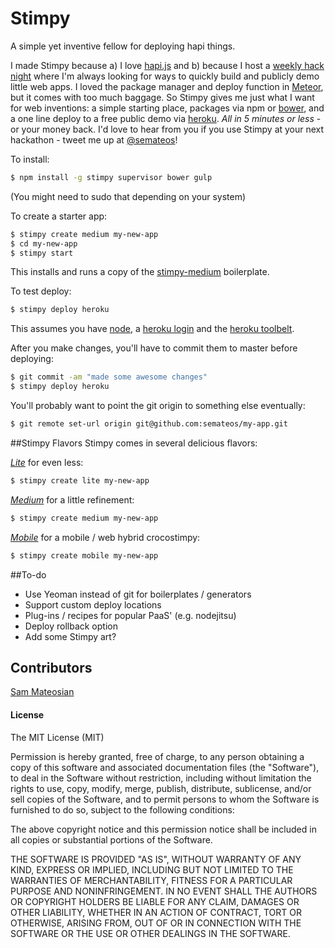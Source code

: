 Stimpy
======
A simple yet inventive fellow for deploying hapi things.

I made Stimpy because a) I love [hapi.js](http://hapijs.com) and b) because I host a [weekly hack night](http://hackportland.org) where I'm always looking for ways to quickly build and publicly demo little web apps.  I loved the package manager and deploy function in [Meteor](http://meteor.com), but it comes with too much baggage.  So Stimpy gives me just what I want for web inventions: a simple starting place, packages via npm or [bower](http://bower.io), and a one line deploy to a free public demo via [heroku](http://heroku.com).  *All in 5 minutes or less* - or your money back.  I'd love to hear from you if you use Stimpy at your next hackathon - tweet me up at [@semateos](https://twitter.com/semateos)!

To install:
```bash
$ npm install -g stimpy supervisor bower gulp
```
(You might need to sudo that depending on your system)

To create a starter app:
```bash
$ stimpy create medium my-new-app
$ cd my-new-app
$ stimpy start
```

This installs and runs a copy of the [stimpy-medium](https://github.com/semateos/stimpy-medium) boilerplate.

To test deploy:
```bash
$ stimpy deploy heroku
```

This assumes you have [node](http://nodejs.org/), a [heroku login](https://signup.heroku.com/dc) and the [heroku toolbelt](https://devcenter.heroku.com/articles/getting-started-with-nodejs#set-up).

After you make changes, you'll have to commit them to master before deploying:
```bash
$ git commit -am "made some awesome changes"
$ stimpy deploy heroku
```

You'll probably want to point the git origin to something else eventually:
```bash
$ git remote set-url origin git@github.com:semateos/my-app.git
```

##Stimpy Flavors
Stimpy comes in several delicious flavors:

*[Lite](https://github.com/semateos/stimpy-lite)* for even less:
```bash
$ stimpy create lite my-new-app
```
*[Medium](https://github.com/semateos/stimpy-medium)* for a little refinement:
```bash
$ stimpy create medium my-new-app
```
*[Mobile](https://github.com/semateos/stimpy-mobile)* for a mobile / web hybrid crocostimpy:
```bash
$ stimpy create mobile my-new-app
```

##To-do
- Use Yeoman instead of git for boilerplates / generators
- Support custom deploy locations
- Plug-ins / recipes for popular PaaS' (e.g. nodejitsu)
- Deploy rollback option
- Add some Stimpy art?

## Contributors

[Sam Mateosian](https://github.com/semateos)

#### License

The MIT License (MIT)

Permission is hereby granted, free of charge, to any person obtaining a copy of
this software and associated documentation files (the "Software"), to deal in
the Software without restriction, including without limitation the rights to
use, copy, modify, merge, publish, distribute, sublicense, and/or sell copies of
the Software, and to permit persons to whom the Software is furnished to do so,
subject to the following conditions:

The above copyright notice and this permission notice shall be included in all
copies or substantial portions of the Software.

THE SOFTWARE IS PROVIDED "AS IS", WITHOUT WARRANTY OF ANY KIND, EXPRESS OR
IMPLIED, INCLUDING BUT NOT LIMITED TO THE WARRANTIES OF MERCHANTABILITY, FITNESS
FOR A PARTICULAR PURPOSE AND NONINFRINGEMENT. IN NO EVENT SHALL THE AUTHORS OR
COPYRIGHT HOLDERS BE LIABLE FOR ANY CLAIM, DAMAGES OR OTHER LIABILITY, WHETHER
IN AN ACTION OF CONTRACT, TORT OR OTHERWISE, ARISING FROM, OUT OF OR IN
CONNECTION WITH THE SOFTWARE OR THE USE OR OTHER DEALINGS IN THE SOFTWARE.